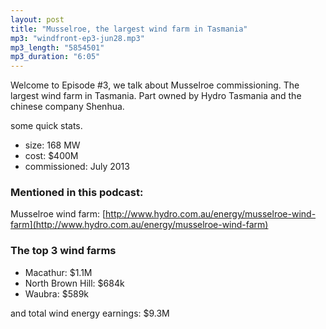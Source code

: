 ```yaml
---
layout: post
title: "Musselroe, the largest wind farm in Tasmania"
mp3: "windfront-ep3-jun28.mp3"
mp3_length: "5854501"
mp3_duration: "6:05"
---
```


Welcome to Episode #3, we talk about Musselroe commissioning. The largest wind farm in Tasmania.
Part owned by Hydro Tasmania and the chinese company Shenhua.

some quick stats.
- size: 168 MW
- cost: $400M
- commissioned: July 2013

### Mentioned in this podcast:
Musselroe wind farm: [http://www.hydro.com.au/energy/musselroe-wind-farm](http://www.hydro.com.au/energy/musselroe-wind-farm)

### The top 3 wind farms

- Macathur: $1.1M
- North Brown Hill: $684k
- Waubra: $589k

and total wind energy earnings:
$9.3M